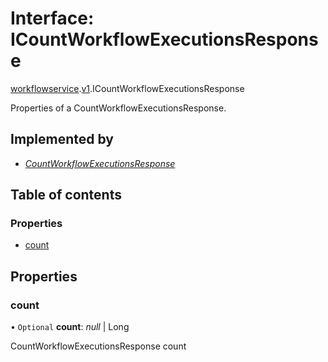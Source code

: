 # Interface: ICountWorkflowExecutionsResponse

[workflowservice](../modules/proto.temporal.api.workflowservice.md).[v1](../modules/proto.temporal.api.workflowservice.v1.md).ICountWorkflowExecutionsResponse

Properties of a CountWorkflowExecutionsResponse.

## Implemented by

* [*CountWorkflowExecutionsResponse*](../classes/proto.temporal.api.workflowservice.v1.countworkflowexecutionsresponse.md)

## Table of contents

### Properties

- [count](proto.temporal.api.workflowservice.v1.icountworkflowexecutionsresponse.md#count)

## Properties

### count

• `Optional` **count**: *null* \| Long

CountWorkflowExecutionsResponse count
